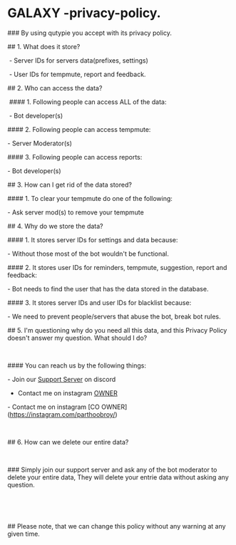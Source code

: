# GALAXY -privacy-policy.



‌### By using qutypie you accept with its privacy policy.

‌## 1. What does it store?

‌ - Server IDs for servers data(prefixes, settings)

‌ - User IDs for tempmute, report and feedback.

‌## 2. Who can access the data?

‌ #### 1. Following people can access ALL of the data:

‌ -  Bot developer(s)

‌#### 2. Following people can access tempmute:

‌- Server Moderator(s)

‌#### 3. Following people can access reports:

‌- Bot developer(s)

‌## 3. How can I get rid of the data stored? 

‌#### 1. To clear your tempmute do one of the following:

‌- Ask server mod(s) to remove your tempmute

‌## 4. Why do we store the data?

‌#### 1. It stores server IDs for settings and data because:

‌- Without those most of the bot wouldn't be functional.

‌#### 2. It stores user IDs for reminders, tempmute, suggestion, report and feedback:

‌- Bot needs to find the user that has the data stored in the database.

‌#### 3. It stores server IDs and user IDs for blacklist because:

‌- We need to prevent people/servers that abuse the bot, break bot rules.

‌## 5. I'm questioning why do you need all this data, and this Privacy Policy doesn't answer my question. What should I do?

‌

‌#### You can reach us by the following things:

‌- Join our [Support Server](https://discord.gg/fz8QMYdVDq) on discord

- Contact me on instagram [OWNER](https://instagram.com/qutypie_piu/)

‌- Contact me on instagram [CO OWNER] (https://instagram.com/parthoobroy/)

‌

‌## 6. How can we delete our entire data?

‌

‌### Simply join our support server and ask any of the bot moderator to delete your entire data, They will delete your entrie data without asking any question.

‌

‌

‌## Please note, that we can change this policy without any warning at any given time.
